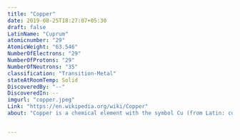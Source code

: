 ```yaml
---
title: "Copper"
date: 2019-08-25T18:27:07+05:30
draft: false
LatinName: "Cuprum"
atomicnumber: "29"
AtomicWeight: "63.546"
NumberOfElectrons: "29"
NumberOfProtons: "29"
NumberOfNeutrons: "35" 
classification: "Transition-Metal"
stateAtRoomTemp: Solid
DiscoveredBy: "--" 
DiscoveredIn: -- 
imgurl: "copper.jpeg"
Link: "https://en.wikipedia.org/wiki/Copper"
about: "Copper is a chemical element with the symbol Cu (from Latin: cuprum) and atomic number 29. It is a soft, malleable, and ductile metal with very high thermal and electrical conductivity. A freshly exposed surface of pure copper has a pinkish-orange color. Copper is used as a conductor of heat and electricity, as a building material, and as a constituent of various metal alloys, such as sterling silver used in jewelry, cupronickel used to make marine hardware and coins, and constantan used in strain gauges and thermocouples for temperature measurement."


---
```


